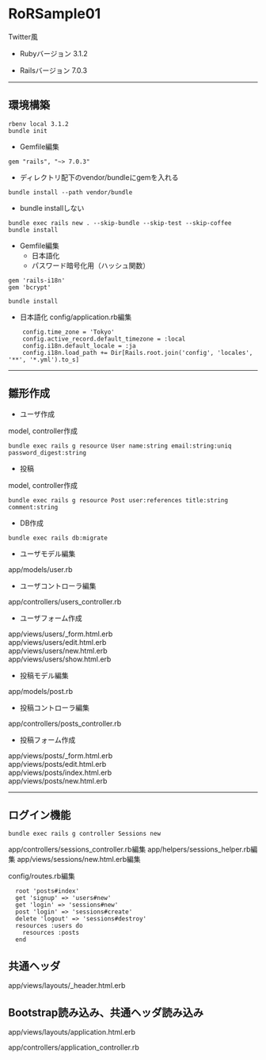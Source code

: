 # RoRSample01
Twitter風

- Rubyバージョン
3.1.2

- Railsバージョン
7.0.3

---
## 環境構築

```
rbenv local 3.1.2
bundle init
```

- Gemfile編集

```
gem "rails", "~> 7.0.3"
```

- ディレクトリ配下のvendor/bundleにgemを入れる

```
bundle install --path vendor/bundle
```

- bundle installしない

```
bundle exec rails new . --skip-bundle --skip-test --skip-coffee
bundle install
```

- Gemfile編集
  - 日本語化
  - パスワード暗号化用（ハッシュ関数）

```
gem 'rails-i18n'
gem 'bcrypt'
```

```
bundle install
```

- 日本語化
config/application.rb編集

```
    config.time_zone = 'Tokyo'
    config.active_record.default_timezone = :local
    config.i18n.default_locale = :ja
    config.i18n.load_path += Dir[Rails.root.join('config', 'locales', '**', '*.yml').to_s]
```


---
## 雛形作成

- ユーザ作成

model, controller作成

```
bundle exec rails g resource User name:string email:string:uniq password_digest:string
```

- 投稿

model, controller作成

```
bundle exec rails g resource Post user:references title:string comment:string
```

- DB作成

```
bundle exec rails db:migrate
```

- ユーザモデル編集

app/models/user.rb

- ユーザコントローラ編集

app/controllers/users_controller.rb

- ユーザフォーム作成

app/views/users/_form.html.erb  
app/views/users/edit.html.erb  
app/views/users/new.html.erb  
app/views/users/show.html.erb

- 投稿モデル編集

app/models/post.rb

- 投稿コントローラ編集

app/controllers/posts_controller.rb

- 投稿フォーム作成	

app/views/posts/_form.html.erb  
app/views/posts/edit.html.erb  
app/views/posts/index.html.erb  
app/views/posts/new.html.erb

---
## ログイン機能

```
bundle exec rails g controller Sessions new
```

app/controllers/sessions_controller.rb編集
app/helpers/sessions_helper.rb編集
app/views/sessions/new.html.erb編集

config/routes.rb編集

```
  root 'posts#index'
  get 'signup' => 'users#new'
  get 'login' => 'sessions#new'
  post 'login' => 'sessions#create'
  delete 'logout' => 'sessions#destroy'
  resources :users do
    resources :posts
  end
```

## 共通ヘッダ
app/views/layouts/_header.html.erb

## Bootstrap読み込み、共通ヘッダ読み込み
app/views/layouts/application.html.erb


app/controllers/application_controller.rb
